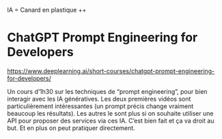 
IA = Canard en plastique ++

# ChatGPT Prompt Engineering for Developers

https://www.deeplearning.ai/short-courses/chatgpt-prompt-engineering-for-developers/ 

Un cours d’1h30 sur les techniques de “prompt engineering”, pour bien interagir avec les IA génératives. Les deux premières vidéos sont particulièrement intéressantes (un prompt précis change vraiment beaucoup les résultats). Les autres le sont plus si on souhaite utiliser une API pour proposer des services via ces IA. C’est bien fait et ça va droit au but. Et en plus on peut pratiquer directement.